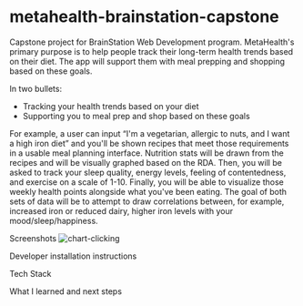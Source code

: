 # metahealth-brainstation-capstone
Capstone project for BrainStation Web Development program. MetaHealth's primary purpose is to help people track their long-term health trends based on their diet. The app will support them with meal prepping and shopping based on these goals. 

In two bullets:
- Tracking your health trends based on your diet
- Supporting you to meal prep and shop based on these goals

For example, a user can input “I'm a vegetarian, allergic to nuts, and I want a high iron diet” and you'll be shown recipes that meet those requirements in a usable meal planning interface. Nutrition stats will be drawn from the recipes and will be visually graphed based on the RDA.
Then, you will be asked to track your sleep quality, energy levels, feeling of contentedness, and exercise on a scale of 1-10. Finally, you will be able to visualize those weekly health points alongside what you've been eating. The goal of both sets of data will be to attempt to draw correlations between, for example, increased iron or reduced dairy, higher iron levels with your mood/sleep/happiness. 

Screenshots
![chart-clicking](https://user-images.githubusercontent.com/50502972/214367542-e3848a74-9484-4ddb-8095-1820be83d0df.gif)

Developer installation instructions

Tech Stack

What I learned and next steps

